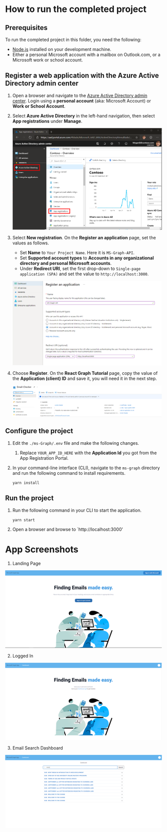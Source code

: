 
# How to run the completed project

## Prerequisites

To run the completed project in this folder, you need the following:

- [Node.js](https://nodejs.org) installed on your development machine. 
- Either a personal Microsoft account with a mailbox on Outlook.com, or a Microsoft work or school account.

## Register a web application with the Azure Active Directory admin center

1. Open a browser and navigate to the [Azure Active Directory admin center](https://aad.portal.azure.com). Login using a **personal account** (aka: Microsoft Account) or **Work or School Account**.

1. Select **Azure Active Directory** in the left-hand navigation, then select **App registrations** under **Manage**.

    ![A screenshot of the App registrations ](/README/Images/aad-portal-app-registrations.png)

   
1. Select **New registration**. On the **Register an application** page, set the values as follows.

    - Set **Name** to `Your Project Name`. Here it is `MS-Graph-API`.
    - Set **Supported account types** to **Accounts in any organizational directory and personal Microsoft accounts**.
    - Under **Redirect URI**, set the first drop-down to `Single-page application (SPA)` and set the value to `http://localhost:3000`.

    ![A screenshot of the Register an application page](/README/Images/aad-register-an-app.png)

1. Choose **Register**. On the **React Graph Tutorial** page, copy the value of the **Application (client) ID** and save it, you will need it in the next step.

    ![A screenshot of the application ID of the new app registration](/README/Images/aad-application-id.png)

## Configure the project

1. Edit the `./ms-Graph/.env` file and make the following changes.
    1. Replace `YOUR_APP_ID_HERE` with the **Application Id** you got from the App Registration Portal.
2. In your command-line interface (CLI), navigate to the `ms-graph` directory and run the following command to install requirements.

    ```Shell
    yarn install
    ```

## Run the project

1. Run the following command in your CLI to start the application.

    ```Shell
    yarn start
    ```

1. Open a browser and browse to `http://localhost:3000'


# App Screenshots

1. Landing Page

![A screenshot of the Landing Page](/README/Screenshots/landing-page.PNG)

2. Logged In

![A screenshot of the Landing Page after Logging In](/README/Screenshots/login.PNG)

3. Email Search Dashboard

![A screenshot of the User Email Search Dashboard](/README/Screenshots/Dashboard-search.PNG)

